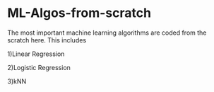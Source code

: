 # ML-Algos-from-scratch
The most important machine learning algorithms are coded from the scratch here.
This includes 

1)Linear Regression

2)Logistic Regression

3)kNN 
